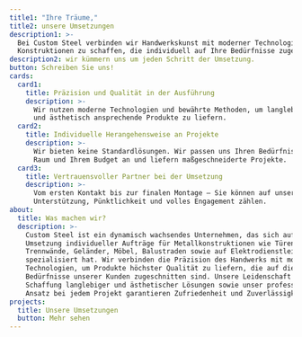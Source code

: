 ```yaml
---
title1: "Ihre Träume,"
title2: unsere Umsetzungen
description1: >-
  Bei Custom Steel verbinden wir Handwerkskunst mit moderner Technologie, um solide
  Konstruktionen zu schaffen, die individuell auf Ihre Bedürfnisse zugeschnitten sind. Von der Planung bis zur Montage –
description2: wir kümmern uns um jeden Schritt der Umsetzung.
button: Schreiben Sie uns!
cards:
  card1:
    title: Präzision und Qualität in der Ausführung
    description: >-
      Wir nutzen moderne Technologien und bewährte Methoden, um langlebige, solide
      und ästhetisch ansprechende Produkte zu liefern.
  card2:  
    title: Individuelle Herangehensweise an Projekte
    description: >-
      Wir bieten keine Standardlösungen. Wir passen uns Ihren Bedürfnissen, Ihrem
      Raum und Ihrem Budget an und liefern maßgeschneiderte Projekte.
  card3:
    title: Vertrauensvoller Partner bei der Umsetzung
    description: >-
      Vom ersten Kontakt bis zur finalen Montage – Sie können auf unsere
      Unterstützung, Pünktlichkeit und volles Engagement zählen.
about:
  title: Was machen wir?
  description: >-
    Custom Steel ist ein dynamisch wachsendes Unternehmen, das sich auf die
    Umsetzung individueller Aufträge für Metallkonstruktionen wie Türen,
    Trennwände, Geländer, Möbel, Balustraden sowie auf Elektrodienstleistungen
    spezialisiert hat. Wir verbinden die Präzision des Handwerks mit modernen
    Technologien, um Produkte höchster Qualität zu liefern, die auf die
    Bedürfnisse unserer Kunden zugeschnitten sind. Unsere Leidenschaft für die
    Schaffung langlebiger und ästhetischer Lösungen sowie unser professioneller
    Ansatz bei jedem Projekt garantieren Zufriedenheit und Zuverlässigkeit.
projects:
  title: Unsere Umsetzungen
  button: Mehr sehen
---
```

